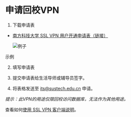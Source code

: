 # 申请回校VPN

1. 下载申请表

- [南方科技大学 SSL VPN 用户开通申请表（链接）](http://zzjg.sustech.edu.cn/list.html?app_alias=oits&sort_alias=4110559ccf52ea13bcd44b6e816843b2&template_type_id=3&title=%E4%B8%8B%E8%BD%BD%E4%B8%93%E5%8C%BA)

  ![例子](./apply.png)

示例

2. 填写申请表

3. 提交申请表给生活导师或辅导员签字。

4. 将表格发送至 [its@sustech.edu.cn](mailto:its@sustech.edu.cn) 申请。


*提示：此VPN的用途仅限回校访问数据库，无法作为其他用途。*

查看如何[使用 SSL VPN 客户端说明](/service/network/use-vpn/)。
